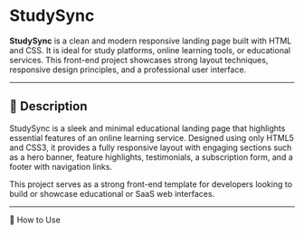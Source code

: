 # StudySync

**StudySync** is a clean and modern responsive landing page built with HTML and CSS. It is ideal for study platforms, online learning tools, or educational services. This front-end project showcases strong layout techniques, responsive design principles, and a professional user interface.

---

## 📝 Description

StudySync is a sleek and minimal educational landing page that highlights essential features of an online learning service. Designed using only HTML5 and CSS3, it provides a fully responsive layout with engaging sections such as a hero banner, feature highlights, testimonials, a subscription form, and a footer with navigation links.

This project serves as a strong front-end template for developers looking to build or showcase educational or SaaS web interfaces.

---
 🚀 How to Use
 


